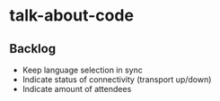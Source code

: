 # talk-about-code


## Backlog

- Keep language selection in sync
- Indicate status of connectivity (transport up/down)
- Indicate amount of attendees
